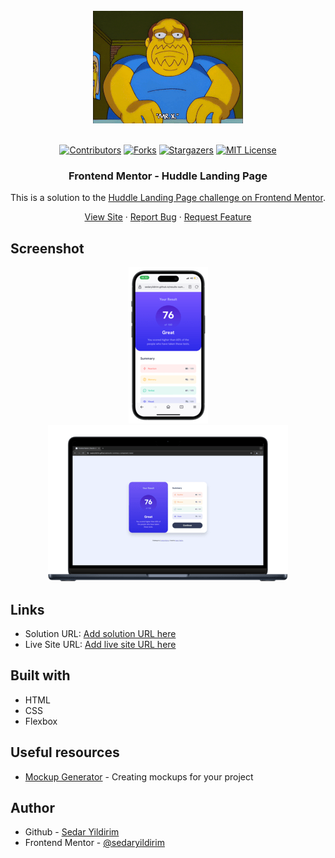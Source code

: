 <br />
<div align="center">
    <img src="./assets/images/200w.gif" alt="Logo">
  </a>
  <br />
  <br />

[![Contributors][contributors-shield]][contributors-url]
[![Forks][forks-shield]][forks-url]
[![Stargazers][stars-shield]][stars-url]
[![MIT License][license-shield]][license-url]

<h3 align="center">Frontend Mentor - Huddle Landing Page</h3>

This is a solution to the [Huddle Landing Page challenge on Frontend Mentor](https://www.frontendmentor.io/challenges/huddle-landing-page-with-a-single-introductory-section-B_2Wvxgi0/hub).

  <p align="center">   
    <a href="https://sedaryildirim.github.io/huddle-landing-page-main/">View Site</a>
    ·
    <a href="https://github.com/sedaryildirim/huddle-landing-page-main/issues">Report Bug</a>
    ·
    <a href="https://github.com/sedaryildirim/huddle-landing-page-main/issues">Request Feature</a>
  </p>
</div>


## Screenshot

<div align="center">

![Mobile](./assets/images/mobile.png)
![Desktop](./assets/images/desktop.png)
</div>

## Links

- Solution URL: [Add solution URL here](https://github.com/sedaryildirim/huddle-landing-page-main/)
- Live Site URL: [Add live site URL here](https://sedaryildirim.github.io/huddle-landing-page-main/)

## Built with

- HTML
- CSS
- Flexbox

## Useful resources

- [Mockup Generator](https://mockuphone.com/) - Creating mockups for your project

## Author

- Github - [Sedar Yildirim](https://github.com/sedaryildirim)
- Frontend Mentor - [@sedaryildirim](https://www.frontendmentor.io/profile/sedaryildirim)

<!-- MARKDOWN LINKS & IMAGES -->
<!-- https://www.markdownguide.org/basic-syntax/#reference-style-links -->
[contributors-shield]: https://img.shields.io/github/contributors/sedaryildirim/huddle-landing-page-main.svg?style=for-the-badge
[contributors-url]: https://github.com/sedaryildirim/huddle-landing-page-main/graphs/contributors
[forks-shield]: https://img.shields.io/github/forks/sedaryildirim/huddle-landing-page-main.svg?style=for-the-badge
[forks-url]: https://github.com/sedaryildirim/huddle-landing-page-main/network/members
[stars-shield]: https://img.shields.io/github/stars/sedaryildirim/huddle-landing-page-main.svg?style=for-the-badge
[stars-url]: https://github.com/sedaryildirim/huddle-landing-page-main/stargazers
[license-shield]: https://img.shields.io/github/license/sedaryildirim/huddle-landing-page-main.svg?style=for-the-badge
[license-url]: https://github.com/sedaryildirim/huddle-landing-page-main/blob/main/LICENSE.txt
[product-screenshot]: imgs/screenshot.png
